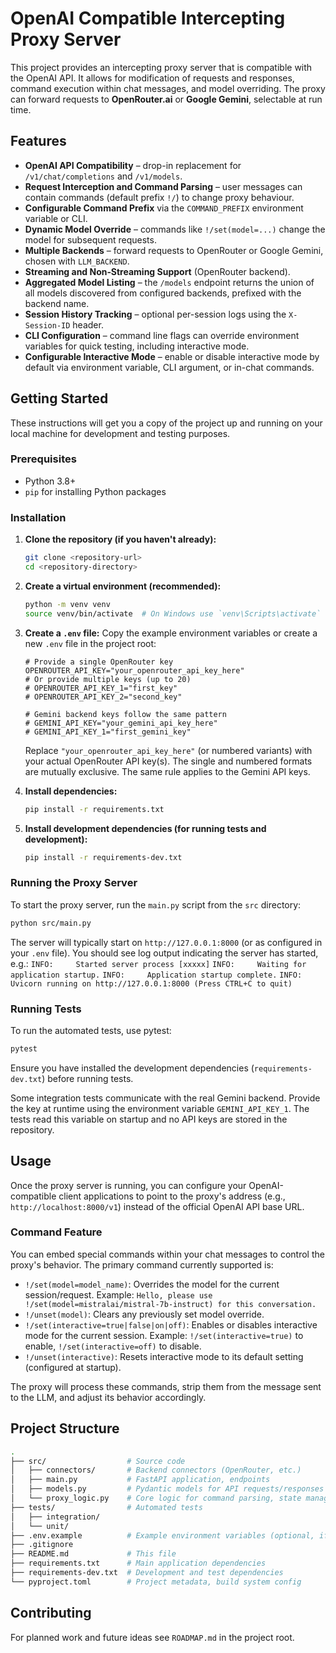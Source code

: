 # OpenAI Compatible Intercepting Proxy Server

This project provides an intercepting proxy server that is compatible with the OpenAI API. It allows for modification of requests and responses, command execution within chat messages, and model overriding. The proxy can forward requests to **OpenRouter.ai** or **Google Gemini**, selectable at run time.

## Features

- **OpenAI API Compatibility** – drop-in replacement for `/v1/chat/completions` and `/v1/models`.
- **Request Interception and Command Parsing** – user messages can contain commands (default prefix `!/`) to change proxy behaviour.
- **Configurable Command Prefix** via the `COMMAND_PREFIX` environment variable or CLI.
- **Dynamic Model Override** – commands like `!/set(model=...)` change the model for subsequent requests.
- **Multiple Backends** – forward requests to OpenRouter or Google Gemini, chosen with `LLM_BACKEND`.
- **Streaming and Non‑Streaming Support** (OpenRouter backend).
- **Aggregated Model Listing** – the `/models` endpoint returns the union of all
  models discovered from configured backends, prefixed with the backend name.
- **Session History Tracking** – optional per-session logs using the `X-Session-ID` header.
- **CLI Configuration** – command line flags can override environment variables for quick testing, including interactive mode.
- **Configurable Interactive Mode** – enable or disable interactive mode by default via environment variable, CLI argument, or in-chat commands.

## Getting Started

These instructions will get you a copy of the project up and running on your local machine for development and testing purposes.

### Prerequisites

- Python 3.8+
- `pip` for installing Python packages

### Installation

1. **Clone the repository (if you haven't already):**

    ```bash
    git clone <repository-url>
    cd <repository-directory>
    ```

2. **Create a virtual environment (recommended):**

    ```bash
    python -m venv venv
    source venv/bin/activate  # On Windows use `venv\Scripts\activate`
    ```

3. **Create a `.env` file:**
    Copy the example environment variables or create a new `.env` file in the project root:

    ```env
    # Provide a single OpenRouter key
    OPENROUTER_API_KEY="your_openrouter_api_key_here"
    # Or provide multiple keys (up to 20)
    # OPENROUTER_API_KEY_1="first_key"
    # OPENROUTER_API_KEY_2="second_key"

    # Gemini backend keys follow the same pattern
    # GEMINI_API_KEY="your_gemini_api_key_here"
    # GEMINI_API_KEY_1="first_gemini_key"
    ```

    Replace `"your_openrouter_api_key_here"` (or numbered variants) with your
    actual OpenRouter API key(s). The single and numbered formats are mutually
    exclusive. The same rule applies to the Gemini API keys.

4. **Install dependencies:**

    ```bash
    pip install -r requirements.txt
    ```

5. **Install development dependencies (for running tests and development):**

    ```bash
    pip install -r requirements-dev.txt
    ```

### Running the Proxy Server

To start the proxy server, run the `main.py` script from the `src` directory:

```bash
python src/main.py
```

The server will typically start on `http://127.0.0.1:8000` (or as configured in your `.env` file). You should see log output indicating the server has started, e.g.:
`INFO:     Started server process [xxxxx]`
`INFO:     Waiting for application startup.`
`INFO:     Application startup complete.`
`INFO:     Uvicorn running on http://127.0.0.1:8000 (Press CTRL+C to quit)`

### Running Tests

To run the automated tests, use pytest:

```bash
pytest
```

Ensure you have installed the development dependencies (`requirements-dev.txt`) before running tests.

Some integration tests communicate with the real Gemini backend. Provide the key at
runtime using the environment variable `GEMINI_API_KEY_1`. The tests read this variable
on startup and no API keys are stored in the repository.

## Usage

Once the proxy server is running, you can configure your OpenAI-compatible client applications to point to the proxy's address (e.g., `http://localhost:8000/v1`) instead of the official OpenAI API base URL.

### Command Feature

You can embed special commands within your chat messages to control the proxy's behavior. The primary command currently supported is:

- `!/set(model=model_name)`: Overrides the model for the current session/request.
    Example: `Hello, please use !/set(model=mistralai/mistral-7b-instruct) for this conversation.`
- `!/unset(model)`: Clears any previously set model override.
- `!/set(interactive=true|false|on|off)`: Enables or disables interactive mode for the current session.
    Example: `!/set(interactive=true)` to enable, `!/set(interactive=off)` to disable.
- `!/unset(interactive)`: Resets interactive mode to its default setting (configured at startup).

The proxy will process these commands, strip them from the message sent to the LLM, and adjust its behavior accordingly.

## Project Structure

```bash
.
├── src/                  # Source code
│   ├── connectors/       # Backend connectors (OpenRouter, etc.)
│   ├── main.py           # FastAPI application, endpoints
│   ├── models.py         # Pydantic models for API requests/responses
│   └── proxy_logic.py    # Core logic for command parsing, state management
├── tests/                # Automated tests
│   ├── integration/
│   └── unit/
├── .env.example          # Example environment variables (optional, if not in README)
├── .gitignore
├── README.md             # This file
├── requirements.txt      # Main application dependencies
├── requirements-dev.txt  # Development and test dependencies
└── pyproject.toml        # Project metadata, build system config
```

## Contributing

For planned work and future ideas see `ROADMAP.md` in the project root.

